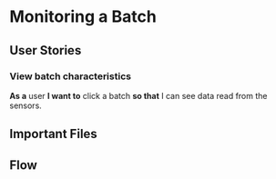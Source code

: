 # Monitoring a Batch
## User Stories 
### View batch characteristics
**As a** user **I want to** click a batch **so that** I can see data read from the sensors.
## Important Files 
## Flow